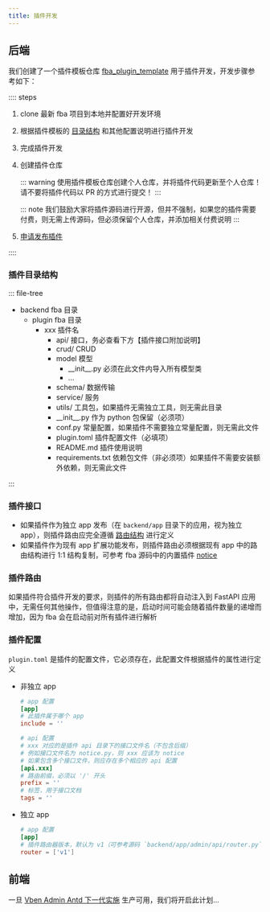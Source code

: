 ```yaml
---
title: 插件开发
---
```


## 后端

我们创建了一个插件模板仓库 [fba_plugin_template](https://github.com/fastapi-practices/fba_plugin_template)
用于插件开发，开发步骤参考如下：

:::: steps

1. clone 最新 fba 项目到本地并配置好开发环境
2. 根据插件模板的 [目录结构](#插件目录结构) 和其他配置说明进行插件开发
3. 完成插件开发
4. 创建插件仓库

   ::: warning
   使用插件模板仓库创建个人仓库，并将插件代码更新至个人仓库！请不要将插件代码以 PR 的方式进行提交！
   :::

   ::: note
   我们鼓励大家将插件源码进行开源，但并不强制，如果您的插件需要付费，则无需上传源码，但必须保留个人仓库，并添加相关付费说明
   :::

5. [申请发布插件](publish.md)

::::

### 插件目录结构

::: file-tree

- backend fba 目录
    - plugin fba 目录
        - xxx 插件名
            - api/ 接口，务必查看下方【插件接口附加说明】
            - crud/ CRUD
            - model 模型
                - \_\_init__.py 必须在此文件内导入所有模型类
                - …
            - schema/ 数据传输
            - service/ 服务
            - utils/ 工具包，如果插件无需独立工具，则无需此目录
            - \_\_init__.py 作为 python 包保留（必须项）
            - conf.py 常量配置，如果插件不需要独立常量配置，则无需此文件
            - plugin.toml 插件配置文件（必填项）
            - README.md 插件使用说明
            - requirements.txt 依赖包文件（非必须项）如果插件不需要安装额外依赖，则无需此文件

:::

### 插件接口

- 如果插件作为独立 app 发布（在 `backend/app` 目录下的应用，视为独立
  app），则插件路由应完全遵循 [路由结构](../guide/reference/router.md#路由结构) 进行定义
- 如果插件作为现有 app 扩展功能发布，则插件路由必须根据现有 app 中的路由结构进行 1:1 结构复制，可参考 fba
  源码中的内置插件 [notice](https://github.com/fastapi-practices/fastapi_best_architecture/tree/master/backend/plugin/notice/api)

### 插件路由

如果插件符合插件开发的要求，则插件的所有路由都将自动注入到 FastAPI 应用中，无需任何其他操作，但值得注意的是，启动时间可能会随着插件数量的递增而增加，因为
fba 会在启动前对所有插件进行解析

### 插件配置

`plugin.toml` 是插件的配置文件，它必须存在，此配置文件根据插件的属性进行定义

- 非独立 app

    ```toml
    # app 配置 
    [app]
    # 此插件属于哪个 app
    include = ''
    
    # api 配置
    # xxx 对应的是插件 api 目录下的接口文件名（不包含后缀）
    # 例如接口文件名为 notice.py，则 xxx 应该为 notice
    # 如果包含多个接口文件，则应存在多个相应的 api 配置
    [api.xxx]
    # 路由前缀，必须以 '/' 开头
    prefix = ''
    # 标签，用于接口文档
    tags = ''
    ```

- 独立 app

    ```toml
    # app 配置
    [app]
    # 插件路由器版本，默认为 v1（可参考源码 `backend/app/admin/api/router.py`）
    router = ['v1']
    ```

## 前端

一旦 [Vben Admin Antd 下一代实施](https://github.com/fastapi-practices/fba_ui) 生产可用，我们将开启此计划...
